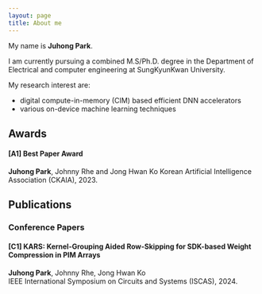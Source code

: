 ```yaml
---
layout: page
title: About me
---
```


My name is **Juhong Park**. 

I am currently pursuing a combined M.S/Ph.D. degree in the Department of Electrical and computer engineering at SungKyunKwan University.  

My research interest are:
- digital compute-in-memory (CIM) based efficient DNN accelerators
- various on-device machine learning techniques

## **Awards**
#### **[A1] Best Paper Award**   
**Juhong Park**, Johnny Rhe and Jong Hwan Ko
Korean Artificial Intelligence Association (CKAIA), 2023.

## **Publications**
### **Conference Papers**
#### **[C1] KARS: Kernel-Grouping Aided Row-Skipping for SDK-based Weight Compression in PIM Arrays**   
**Juhong Park**, Johnny Rhe, Jong Hwan Ko  
IEEE International Symposium on Circuits and Systems (ISCAS), 2024.
